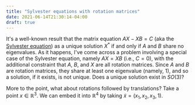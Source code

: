 ```yaml
---
title: "Sylvester equations with rotation matrices"
date: 2021-06-14T21:30:14-04:00
draft: true
---
```


It's a well-known result that the matrix equation $AX - XB = C$ (aka the [Sylvester equation][sylvester]) as a unique solution $X^*$ if and only if $A$ and $B$ share no eigenvalues.
As it happens, I've come across a problem involving a special case of the Sylvester equation, namely $AX = XB$ (i.e., $C = 0$), with the additional constraint that $A$, $B$, and $X$ are all rotation matrices.
Since $A$ and $B$ are rotation matrices, they share at least one eigenvalue (namely, 1), and so a solution, if it exists, is not unique.
Does a unique solution exist in $SO(3)$?

More to the point, what about rotations followed by translations?
Take a point $x \in \mathbb{R}^3$.
We can embed it into $\mathbb{R}^4$ by taking $\tilde{x} = (x_1, x_2, x_3, 1)$.

[sylvester]: https://nhigham.com/2020/09/01/what-is-the-sylvester-equation/